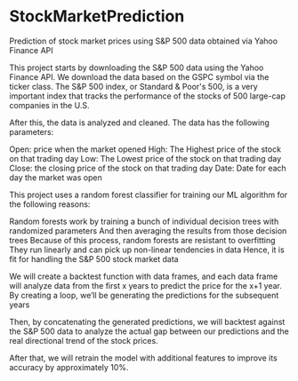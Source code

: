 # StockMarketPrediction
Prediction of stock market prices using S&amp;P 500 data obtained via Yahoo Finance API  

This project starts by downloading the S&amp;P  500 data using the Yahoo Finance API. We download the data based on the GSPC symbol via the ticker class.
The S&P 500 index, or Standard & Poor's 500, is a very important index that tracks the performance of the stocks of 500 large-cap companies in the U.S.

After this, the data is analyzed and cleaned.
The data has the following parameters:

Open: price when the market opened
High: The Highest price of the stock on that trading day 
Low: The Lowest price of the stock on that trading day 
Close: the closing price of the stock on that trading day 
Date: Date for each day the market was open

This project uses a random forest classifier for training our ML algorithm for the following reasons:

Random forests work by training a bunch of individual decision trees with randomized parameters 
And then averaging the results from those decision trees Because of this process, random forests are resistant to overfitting 
They run linearly and can pick up non-linear tendencies in data 
Hence, it is fit for handling the S&P 500 stock market data

We will create a backtest function with data frames, and each data frame will analyze data from the first x years to predict the price for the x+1 year. By creating a loop, we’ll be generating the predictions for the subsequent years

Then, by concatenating the generated predictions, we will backtest against the S&P 500 data to analyze the actual gap between our predictions and the real directional trend of the stock prices.

After that, we will retrain the model with additional features to improve its accuracy by approximately 10%.

